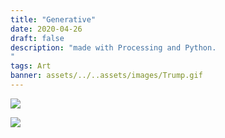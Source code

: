 ```yaml
---
title: "Generative"
date: 2020-04-26
draft: false
description: "made with Processing and Python.
"
tags: Art
banner: assets/../..assets/images/Trump.gif
---
```


<img src="../assets/images/Trump.gif">

![](https://ams03pap001files.storage.live.com/y4mFQqchuceVQfCrWoxTR-Uivqgce7NQHbdY7r1i5Af07dzmJgz_2BSt9u_8bp3sWLZFRbU8GRaTWVFgc2iNQrLPflMr9hV2rSBjHJ1KbEzee-OFCGrPrOKPDpXVQiq_AhxxuHorKRYkeQZpHzBOwPGULliDK_NJ-EhZUs6PwxB60m5Rf2GYYKKhkyBmNclE5zu?width=1000&height=1000&cropmode=none)